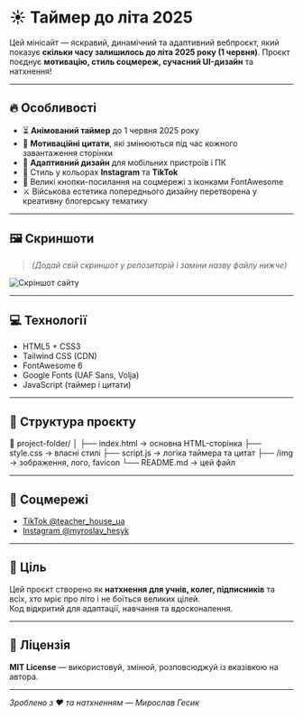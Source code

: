 # ☀️ Таймер до літа 2025

Цей мінісайт — яскравий, динамічний та адаптивний вебпроєкт, який показує **скільки часу залишилось до літа 2025 року (1 червня)**. Проєкт поєднує **мотивацію, стиль соцмереж, сучасний UI-дизайн** та натхнення!

---

## 🔥 Особливості

- ⏳ **Анімований таймер** до 1 червня 2025 року
- 🧠 **Мотиваційні цитати**, які змінюються під час кожного завантаження сторінки
- 📱 **Адаптивний дизайн** для мобільних пристроїв і ПК
- 🎨 Стиль у кольорах **Instagram** та **TikTok**
- 🔗 Великі кнопки-посилання на соцмережі з іконками FontAwesome
- ⚔️ Військова естетика попереднього дизайну перетворена у креативну блогерську тематику

---

## 🖼 Скриншоти

> *(Додай свій скриншот у репозиторій і заміни назву файлу нижче)*

![Скріншот сайту](./screenshot.jpg)

---

## 💻 Технології

- HTML5 + CSS3
- Tailwind CSS (CDN)
- FontAwesome 6
- Google Fonts (UAF Sans, Volja)
- JavaScript (таймер і цитати)

---

## 📂 Структура проєкту

📁 project-folder/
│
├── index.html → основна HTML-сторінка
├── style.css → власні стилі
├── script.js → логіка таймера та цитат
├── /img → зображення, лого, favicon
└── README.md → цей файл


---

## 📲 Соцмережі

- [TikTok @teacher_house_ua](https://www.tiktok.com/@teacher_house_ua)
- [Instagram @myroslav_hesyk](https://www.instagram.com/myroslav_hesyk)

---

## 🧠 Ціль

Цей проєкт створено як **натхнення для учнів, колег, підписників** та всіх, хто мріє про літо і не боїться великих цілей.  
Код відкритий для адаптації, навчання та вдосконалення.

---

## 📅 Ліцензія

**MIT License** — використовуй, змінюй, розповсюджуй із вказівкою на автора.

---

_Зроблено з ❤️ та натхненням — Мирослав Гесик_
